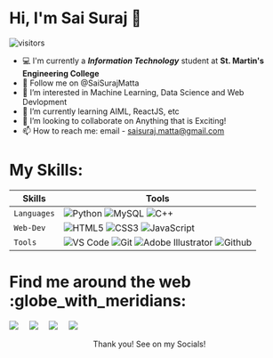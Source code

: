 # Hi, I'm Sai Suraj 👋 

![visitors](https://visitor-badge-reloaded.herokuapp.com/badge?page_id=SaisurajMatta.SaisurajMatta&color=12df90)

- 💻 I'm currently a <b><i>Information Technology</i></b> student at <b>St. Martin's Engineering College</b>
- 👋 Follow me on @SaiSurajMatta
- 👀 I’m interested in Machine Learning, Data Science and Web Devlopment
- 🌱 I’m currently learning AIML, ReactJS, etc
- 💞️ I’m looking to collaborate on Anything that is Exciting!
- 📫 How to reach me: email - saisuraj.matta@gmail.com




<h1 align="left"> My Skills:</h1>

|     Skills    |   Tools   |
|       ---     |    ---    |
| `Languages`   | ![Python](https://img.shields.io/badge/-Python-1F65AC?style=flat-square&logo=Python&logoColor=white) ![MySQL](https://img.shields.io/badge/-MySQL-307BBD?style=flat-square&logo=mysql&logoColor=white) ![C++](https://img.shields.io/badge/-C++-034D9A?style=flat-square&logo=c%2B%2B)|
| `Web-Dev`     | ![HTML5](https://img.shields.io/badge/-HTML5-CC2400?style=flat-square&logo=html5&logoColor=white) ![CSS3](https://img.shields.io/badge/-CSS3-E24800?style=flat-square&logo=css3) ![JavaScript](https://img.shields.io/badge/-JavaScript-FE7601?style=flat-square&logo=javascript)|
| `Tools`       | ![VS Code](https://img.shields.io/badge/Visual_Studio_Code-5D1A60?style=flat-square&logo=visual%20studio%20code&logoColor=white) ![Git](https://img.shields.io/badge/Git-682181?style=flat-square&logo=git&logoColor=white) ![Adobe Illustrator](https://img.shields.io/badge/adobeillustrator-%23FF9A00.svg?style=flat-square&logo=adobeillustrator&logoColor=white) ![Github](https://img.shields.io/badge/github-%23121011??style=flat-square&logo=github&logoColor=white)|

 
 

<h1 align="left"> Find me around the web :globe_with_meridians:</h1>
<p align="left">
  <a href="https://in.linkedin.com/in/saisurajmatta"><img src="https://img.shields.io/badge/linkedin-%230077B5.svg?&style=flat-square&logo=linkedin&logoColor=white" /></a>&nbsp;&nbsp;&nbsp;&nbsp;
  <a href="mailto:saisuraj.matta@gmail.com"><img src="https://img.shields.io/badge/gmail-%23D14836.svg?&style=flat-square&logo=gmail&logoColor=white" /></a>&nbsp;&nbsp;&nbsp;&nbsp;
  <a href="https://twitter.com/sooraj_matta"><img src="https://img.shields.io/badge/twitter-%231DA1F2.svg?&style=flat-square&logo=twitter&logoColor=white" /></a>&nbsp;&nbsp;&nbsp;&nbsp;
  <a href="https://www.instagram.com/soorajmatta/"><img src="https://img.shields.io/badge/Instagram-E4405F?style=flat-square&logo=instagram&logoColor=white" /></a>&nbsp;&nbsp;&nbsp;&nbsp;
</p>
<p align="center">Thank you! See on my Socials!</p>





<!---
SaiSurajMatta/SaiSurajMatta is a ✨ special ✨ repository because its `README.md` (this file) appears on your GitHub profile.
You can click the Preview link to take a look at your changes.
--->
